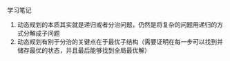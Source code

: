 ﻿学习笔记

1. 动态规划的本质其实就是递归或者分治问题，仍然是将复杂的问题用递归的方式分解成子问题
2. 动态规划有别于分治的关键点在于最优子结构（需要证明在每一步可以找到并储存最优的状态，并且最后能够找到全局最优解）
